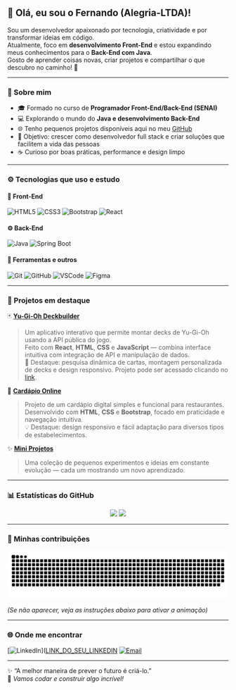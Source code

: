 ## 👋 Olá, eu sou o Fernando (Alegria-LTDA)!

Sou um desenvolvedor apaixonado por tecnologia, criatividade e por transformar ideias em código.  
Atualmente, foco em **desenvolvimento Front-End** e estou expandindo meus conhecimentos para o **Back-End com Java**.  
Gosto de aprender coisas novas, criar projetos e compartilhar o que descubro no caminho! 🚀

---

### 🧠 Sobre mim
- 🎓 Formado no curso de **Programador Front-End/Back-End (SENAI)**  
- 💻 Explorando o mundo do **Java e desenvolvimento Back-End**  
- 🌐 Tenho pequenos projetos disponíveis aqui no meu [GitHub](https://github.com/Alegria-LTDA)  
- 🎯 Objetivo: crescer como desenvolvedor full stack e criar soluções que facilitem a vida das pessoas  
- ☕ Curioso por boas práticas, performance e design limpo  

---

### ⚙️ Tecnologias que uso e estudo

#### 🎨 Front-End
![HTML5](https://img.shields.io/badge/HTML5-E34F26?style=for-the-badge&logo=html5&logoColor=white)
![CSS3](https://img.shields.io/badge/CSS3-1572B6?style=for-the-badge&logo=css3&logoColor=white)
![Bootstrap](https://img.shields.io/badge/Bootstrap-7952B3?style=for-the-badge&logo=bootstrap&logoColor=white)
![React](https://img.shields.io/badge/React-20232A?style=for-the-badge&logo=react&logoColor=61DAFB)

#### ⚙️ Back-End
![Java](https://img.shields.io/badge/Java-ED8B00?style=for-the-badge&logo=openjdk&logoColor=white)
![Spring Boot](https://img.shields.io/badge/Spring_Boot-6DB33F?style=for-the-badge&logo=springboot&logoColor=white)

#### 🧰 Ferramentas e outros
![Git](https://img.shields.io/badge/Git-F05032?style=for-the-badge&logo=git&logoColor=white)
![GitHub](https://img.shields.io/badge/GitHub-121011?style=for-the-badge&logo=github&logoColor=white)
![VSCode](https://img.shields.io/badge/VS%20Code-0078d7?style=for-the-badge&logo=visual-studio-code&logoColor=white)
![Figma](https://img.shields.io/badge/Figma-F24E1E?style=for-the-badge&logo=figma&logoColor=white)

---

### 🚀 Projetos em destaque

🃏 **[Yu-Gi-Oh Deckbuilder](https://github.com/Alegria-LTDA/Yu-gi-oh-Deckbuilder)**  
> Um aplicativo interativo que permite montar decks de Yu-Gi-Oh usando a API pública do jogo.  
> Feito com **React**, **HTML**, **CSS** e **JavaScript** — combina interface intuitiva com integração de API e manipulação de dados.  
> 🧩 Destaque: pesquisa dinâmica de cartas, montagem personalizada de decks e design responsivo.
> Projeto pode ser acessado clicando no [link](https://alegria-ltda.github.io/Yu-gi-oh-Deckbuilder).

🍔 **[Cardápio Online](https://github.com/Alegria-LTDA/cardapio-online)**  
> Projeto de um cardápio digital simples e funcional para restaurantes.  
> Desenvolvido com **HTML**, **CSS** e **Bootstrap**, focado em praticidade e navegação intuitiva.  
> 💡 Destaque: design responsivo e fácil adaptação para diversos tipos de estabelecimentos.

✨ **[Mini Projetos](https://github.com/Alegria-LTDA?tab=repositories)**  
> Uma coleção de pequenos experimentos e ideias em constante evolução — cada um mostrando um novo aprendizado.

---

### 📊 Estatísticas do GitHub

<div align="center">
  <img height="160em" src="https://github-readme-stats.vercel.app/api?username=Alegria-LTDA&show_icons=true&theme=tokyonight&hide_border=true&bg_color=0d1117"/>
  <img height="160em" src="https://github-readme-stats.vercel.app/api/top-langs/?username=Alegria-LTDA&layout=compact&theme=tokyonight&hide_border=true&bg_color=0d1117"/>
</div>

---

### 🐍 Minhas contribuições
<div align="center">
  <img src="https://github.com/Alegria-LTDA/Alegria-LTDA/blob/main/github-contribution-grid-snake.svg" alt="snake animation"/>
</div>

*(Se não aparecer, veja as instruções abaixo para ativar a animação)*

---

### 🌐 Onde me encontrar
[![LinkedIn](https://img.shields.io/badge/LinkedIn-0077B5?style=for-the-badge&logo=linkedin&logoColor=white)]([LINK_DO_SEU_LINKEDIN](https://www.linkedin.com/in/fernandosrbastos/)
[![Email](https://img.shields.io/badge/Email-8B89CC?style=for-the-badge&logo=gmail&logoColor=white)](mailto:fernandosrbastos@gmail.com)

---

✨ “A melhor maneira de prever o futuro é criá-lo.”  
🧩 *Vamos codar e construir algo incrível!*
